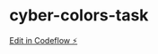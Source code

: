 # cyber-colors-task

[Edit in Codeflow ⚡️](https://stackblitz.com/~/github.com/emil9453/cyber-colors-task)